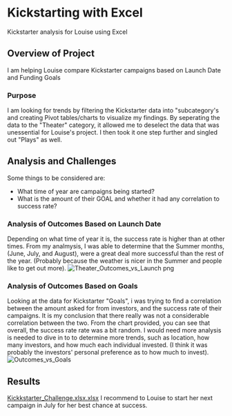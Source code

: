
# Kickstarting with Excel
Kickstarter analysis for Louise using Excel
## Overview of Project
I am helping Louise compare Kickstarter campaigns based on Launch Date and Funding Goals
### Purpose
I am looking for trends by filtering the Kickstarter data into "subcategory's and creating Pivot tables/charts to visualize my findings. By seperating the data to the "Theater" category, it allowed me to deselect the data that was unessential for Louise's project. I then took it one step further and singled out "Plays" as well.
## Analysis and Challenges
Some things to be considered are:
- What time of year are campaigns being started?
- What is the amount of their GOAL and whether it had any correlation to success rate?
### Analysis of Outcomes Based on Launch Date
Depending on what time of year it is, the success rate is higher than at other times. From my analmysis, I was able to determine that the Summer months, (June, July, and August), were a great deal more successful than the rest of the year. (Probably because the weather is nicer in the Summer and people like to get out more).
![Theater_Outcomes_vs_Launch png](https://user-images.githubusercontent.com/79877349/111838805-1523ea00-88b7-11eb-8733-2c3c17cb71ae.png)
### Analysis of Outcomes Based on Goals
Looking at the data for Kickstarter "Goals", i was trying to find a correlation between the amount asked for from investors, and the success rate of their campaigns. It is my conclusion that there really was not a considerable correlation between the two. From the chart provided, you can see that overall, the success rate rate was a bit random. I would need more analysis is needed to dive in to to determine more trends, such as location, how many investors, and how much each individual invested. (I think it was probably the investors' personal preference as to how much to invest).
![Outcomes_vs_Goals](https://user-images.githubusercontent.com/79877349/111839751-87e19500-88b8-11eb-834b-ae0c9f1a35a2.png)
## Results
[Kickkstarter_Challenge.xlsx.xlsx](https://github.com/RaymondLloyd/Kickstarter-analysis/files/6173976/Kickkstarter_Challenge.xlsx.xlsx)
I recommend to Louise to start her next campaign in July for her best chance at success. 
